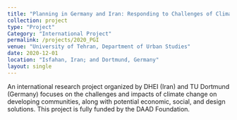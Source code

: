```yaml
---
title: "Planning in Germany and Iran: Responding to Challenges of Climate Change through Intercultural Dialogue"
collection: project
type: "Project"
Category: "International Project"
permalink: /projects/2020_PGI
venue: "University of Tehran, Department of Urban Studies"
date: 2020-12-01
location: "Isfahan, Iran; and Dortmund, Germany"
layout: single
---
```


An international research project organized by DHEI (Iran) and TU Dortmund (Germany) focuses on the challenges and impacts of climate change on developing communities, along with potential economic, social, and design solutions. This project is fully funded by the DAAD Foundation.
